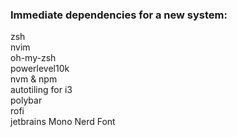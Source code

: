 ### Immediate dependencies for a new system:
zsh <br>
nvim <br>
oh-my-zsh <br>
powerlevel10k <br>
nvm & npm <br>
autotiling for i3 <br>
polybar <br>
rofi <br>
jetbrains Mono Nerd Font <br>
